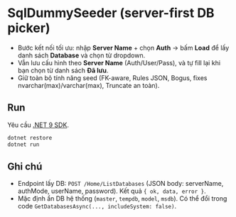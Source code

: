 # SqlDummySeeder (server-first DB picker)

- Bước kết nối tối ưu: nhập **Server Name** + chọn **Auth** → bấm **Load** để lấy danh sách **Database** và chọn từ dropdown.
- Vẫn lưu cấu hình theo **Server Name** (Auth/User/Pass), và tự fill lại khi bạn chọn từ danh sách **Đã lưu**.
- Giữ toàn bộ tính năng seed (FK-aware, Rules JSON, Bogus, fixes nvarchar(max)/varchar(max), Truncate an toàn).

## Run
Yêu cầu [.NET 9 SDK](https://dotnet.microsoft.com/download/dotnet/9.0).

```bash
dotnet restore
dotnet run
```

## Ghi chú
- Endpoint lấy DB: `POST /Home/ListDatabases` (JSON body: serverName, authMode, userName, password). Kết quả `{ ok, data, error }`.
- Mặc định ẩn DB hệ thống (`master`, `tempdb`, `model`, `msdb`). Có thể đổi trong code `GetDatabasesAsync(..., includeSystem: false)`.
